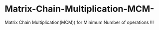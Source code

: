 # Matrix-Chain-Multiplication-MCM-
Matrix Chain Multiplication(MCM)) for Minimum Number of operations !!!
